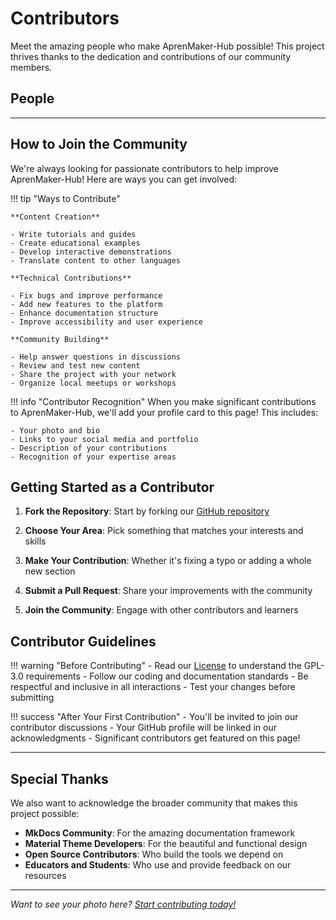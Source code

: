 # Contributors

Meet the amazing people who make AprenMaker-Hub possible! This project thrives thanks to the dedication and contributions of our community members.

## People


---

## How to Join the Community

We're always looking for passionate contributors to help improve AprenMaker-Hub! Here are ways you can get involved:

!!! tip "Ways to Contribute"
    
    **Content Creation**
    
    - Write tutorials and guides
    - Create educational examples
    - Develop interactive demonstrations
    - Translate content to other languages
    
    **Technical Contributions**
    
    - Fix bugs and improve performance
    - Add new features to the platform
    - Enhance documentation structure
    - Improve accessibility and user experience
    
    **Community Building**
    
    - Help answer questions in discussions
    - Review and test new content
    - Share the project with your network
    - Organize local meetups or workshops

!!! info "Contributor Recognition"
    When you make significant contributions to AprenMaker-Hub, we'll add your profile card to this page! This includes:
    
    - Your photo and bio
    - Links to your social media and portfolio
    - Description of your contributions
    - Recognition of your expertise areas

## Getting Started as a Contributor

1. **Fork the Repository**: Start by forking our [GitHub repository](https://github.com/jmuozan/AprenMaker-Hub)

2. **Choose Your Area**: Pick something that matches your interests and skills

3. **Make Your Contribution**: Whether it's fixing a typo or adding a whole new section

4. **Submit a Pull Request**: Share your improvements with the community

5. **Join the Community**: Engage with other contributors and learners

## Contributor Guidelines

!!! warning "Before Contributing"
    - Read our [License](license_info.md) to understand the GPL-3.0 requirements
    - Follow our coding and documentation standards
    - Be respectful and inclusive in all interactions
    - Test your changes before submitting

!!! success "After Your First Contribution"
    - You'll be invited to join our contributor discussions
    - Your GitHub profile will be linked in our acknowledgments
    - Significant contributors get featured on this page!

---

## Special Thanks

We also want to acknowledge the broader community that makes this project possible:

- **MkDocs Community**: For the amazing documentation framework
- **Material Theme Developers**: For the beautiful and functional design
- **Open Source Contributors**: Who build the tools we depend on
- **Educators and Students**: Who use and provide feedback on our resources

---

*Want to see your photo here? [Start contributing today!](https://github.com/jmuozan/AprenMaker-Hub)*